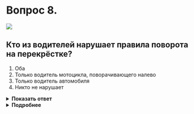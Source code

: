 # Вопрос 8.

![](https://s.drom.ru/i24227/pdd/tickets/2016/1542608908.jpg)

## Кто из водителей нарушает правила поворота на перекрёстке?

1. Оба
2. Только водитель мотоцикла, поворачивающего налево
3. Только водитель автомобиля
4. Никто не нарушает

<details>
<summary><b>Показать ответ</b></summary>
Правильный ответ: 1
</details>
<details>
<summary><b>Подробнее</b></summary>
Оба водителя совершая поворот нарушают правила маневрирования. Мотоциклист перед поворотом должен был занять крайнее соответствующее положение на проезжей части. Водитель автомобиля при повороте направо должен двигаться по возможности ближе к правому краю проезжей части. Такая возможность есть, он должен был совершить поворот на крайнюю правую полосу.
(Пункты 8.5, 8.6 ПДД)
</details>